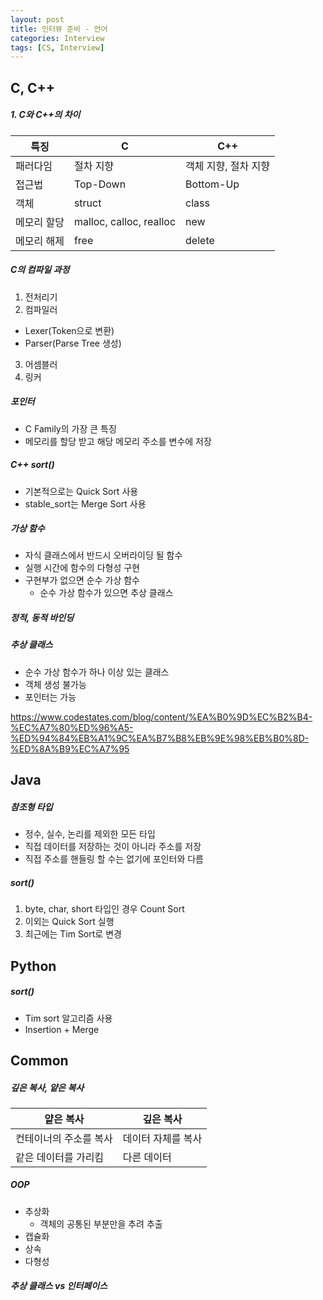 ```yaml
---
layout: post
title: 인터뷰 준비 - 언어
categories: Interview
tags: [CS, Interview]
---
```


## C, C++

##### 1. C와 C++의 차이

| 특징        | C                       | C++                  |
| ----------- | ----------------------- | -------------------- |
| 패러다임    | 절차 지향               | 객체 지향, 절차 지향 |
| 접근법      | Top-Down                | Bottom-Up            |
| 객체        | struct                  | class                |
| 메모리 할당 | malloc, calloc, realloc | new                  |
| 메모리 해제 | free                    | delete               |

##### C의 컴파일 과정

1. 전처리기
2. 컴파일러

- Lexer(Token으로 변환)
- Parser(Parse Tree 생성)

3. 어셈블러
4. 링커

##### 포인터

- C Family의 가장 큰 특징
- 메모리를 할당 받고 해당 메모리 주소를 변수에 저장

##### C++ sort()

- 기본적으로는 Quick Sort 사용
- stable_sort는 Merge Sort 사용

##### 가상 함수

- 자식 클래스에서 반드시 오버라이딩 될 함수
- 실행 시간에 함수의 다형성 구현
- 구현부가 없으면 순수 가상 함수
  - 순수 가상 함수가 있으면 추상 클래스

##### 정적, 동적 바인딩

##### 추상 클래스

- 순수 가상 함수가 하나 이상 있는 클래스
- 객체 생성 불가능
- 포인터는 가능

https://www.codestates.com/blog/content/%EA%B0%9D%EC%B2%B4-%EC%A7%80%ED%96%A5-%ED%94%84%EB%A1%9C%EA%B7%B8%EB%9E%98%EB%B0%8D-%ED%8A%B9%EC%A7%95

## Java

##### 참조형 타입

- 정수, 실수, 논리를 제외한 모든 타입
- 직접 데이터를 저장하는 것이 아니라 주소를 저장
- 직접 주소를 핸들링 할 수는 없기에 포인터와 다름

##### sort()

1. byte, char, short 타입인 경우 Count Sort
2. 이외는 Quick Sort 실행
3. 최근에는 Tim Sort로 변경

## Python

##### sort()

- Tim sort 알고리즘 사용
- Insertion + Merge

## Common

##### 깊은 복사, 얕은 복사

| 얕은 복사              | 깊은 복사          |
| ---------------------- | ------------------ |
| 컨테이너의 주소를 복사 | 데이터 자체를 복사 |
| 같은 데이터를 가리킴   | 다른 데이터        |

##### OOP

- 추상화
  - 객체의 공통된 부분만을 추려 추출
- 캡슐화
- 상속
- 다형성

##### 추상 클래스 vs 인터페이스
